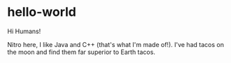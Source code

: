 # hello-world

Hi Humans!

Nitro here, I like Java and C++ (that's what I'm made of!).
I've had tacos on the moon and find them far superior to Earth tacos.
